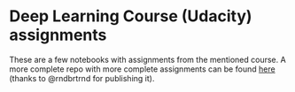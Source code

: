 Deep Learning Course (Udacity) assignments
==========================================

These are a few notebooks with assignments from the mentioned course.
A more complete repo with more complete assignments can be found [here](https://github.com/rndbrtrnd/udacity-deep-learning) (thanks to @rndbrtrnd for publishing it).
